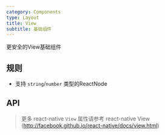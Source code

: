```yaml
---
category: Components
type: Layout
title: View
subtitle: 基础组件
---
```


更安全的View基础组件

## 规则

- 支持 `string`/`number` 类型的ReactNode

## API

> 更多 react-native `View` 属性请参考 react-native View (http://facebook.github.io/react-native/docs/view.html)